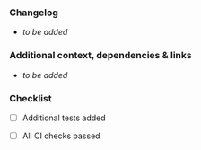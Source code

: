 ### Changelog
<!-- Provide a clear and concise description of the changes in this PR in bullet points -->

- _to be added_

### Additional context, dependencies & links
<!-- Provide a clear additional context, dependencies & links in bullet points -->
<!-- links could be jira, slack, docs, etc. -->

- _to be added_


### Checklist
<!-- Mark [x] the appropriate option, helps the reviewer to verify the changes -->
- [ ] Additional tests added
- [ ] All CI checks passed


<!-- for any cautionary notes, use https://github.com/orgs/community/discussions/16925 -->


<!-- for any questions, reachout to #pod-app-framework or apps@atlan.com -->